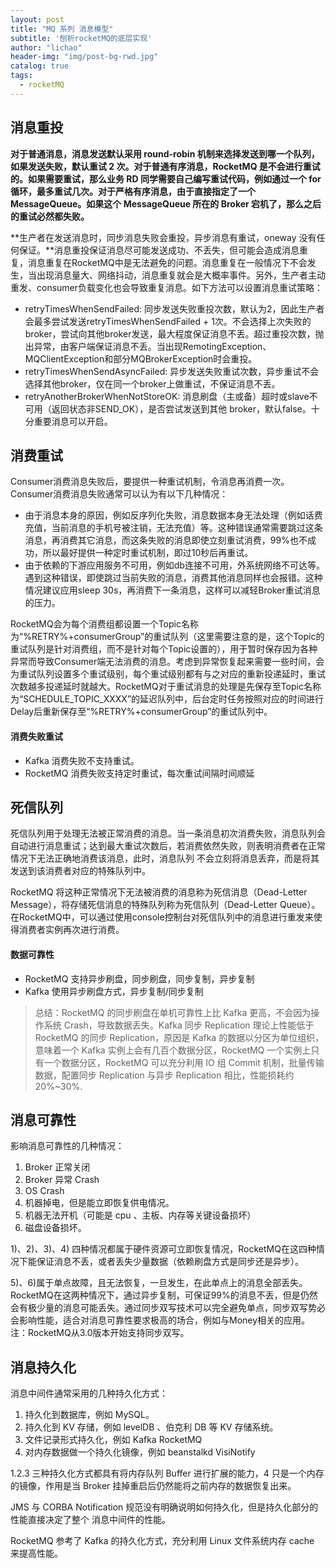 ```yaml
---
layout: post
title: "MQ 系列 消息模型"
subtitle: '刨析rocketMQ的底层实现'
author: "lichao"
header-img: "img/post-bg-rwd.jpg"
catalog: true
tags:
  - rocketMQ
---
```



## 消息重投
**对于普通消息，消息发送默认采用 round-robin 机制来选择发送到哪一个队列，如果发送失败，默认重试 2 次。对于普通有序消息，RocketMQ 是不会进行重试的。如果需要重试，那么业务 RD 同学需要自己编写重试代码，例如通过一个 for 循环，最多重试几次。对于严格有序消息，由于直接指定了一个 MessageQueue。如果这个 MessageQueue 所在的 Broker 宕机了，那么之后的重试必然都失败。**

**生产者在发送消息时，同步消息失败会重投，异步消息有重试，oneway 没有任何保证。**消息重投保证消息尽可能发送成功、不丢失，但可能会造成消息重复，消息重复在RocketMQ中是无法避免的问题。消息重复在一般情况下不会发生，当出现消息量大、网络抖动，消息重复就会是大概率事件。另外，生产者主动重发、consumer负载变化也会导致重复消息。如下方法可以设置消息重试策略：
* retryTimesWhenSendFailed: 同步发送失败重投次数，默认为2，因此生产者会最多尝试发送retryTimesWhenSendFailed + 1次。不会选择上次失败的broker，尝试向其他broker发送，最大程度保证消息不丢。超过重投次数，抛出异常，由客户端保证消息不丢。当出现RemotingException、MQClientException和部分MQBrokerException时会重投。
* retryTimesWhenSendAsyncFailed: 异步发送失败重试次数，异步重试不会选择其他broker，仅在同一个broker上做重试，不保证消息不丢。
* retryAnotherBrokerWhenNotStoreOK: 消息刷盘（主或备）超时或slave不可用（返回状态非SEND_OK），是否尝试发送到其他 broker，默认false。十分重要消息可以开启。


## 消费重试
Consumer消费消息失败后，要提供一种重试机制，令消息再消费一次。Consumer消费消息失败通常可以认为有以下几种情况：

* 由于消息本身的原因，例如反序列化失败，消息数据本身无法处理（例如话费充值，当前消息的手机号被注销，无法充值）等。这种错误通常需要跳过这条消息，再消费其它消息，而这条失败的消息即使立刻重试消费，99%也不成功，所以最好提供一种定时重试机制，即过10秒后再重试。
* 由于依赖的下游应用服务不可用，例如db连接不可用，外系统网络不可达等。遇到这种错误，即使跳过当前失败的消息，消费其他消息同样也会报错。这种情况建议应用sleep 30s，再消费下一条消息，这样可以减轻Broker重试消息的压力。

RocketMQ会为每个消费组都设置一个Topic名称为“%RETRY%+consumerGroup”的重试队列（这里需要注意的是，这个Topic的重试队列是针对消费组，而不是针对每个Topic设置的），用于暂时保存因为各种异常而导致Consumer端无法消费的消息。考虑到异常恢复起来需要一些时间，会为重试队列设置多个重试级别，每个重试级别都有与之对应的重新投递延时，重试次数越多投递延时就越大。RocketMQ对于重试消息的处理是先保存至Topic名称为“SCHEDULE_TOPIC_XXXX”的延迟队列中，后台定时任务按照对应的时间进行Delay后重新保存至“%RETRY%+consumerGroup”的重试队列中。

#### 消费失败重试
* Kafka 消费失败不支持重试。
* RocketMQ 消费失败支持定时重试，每次重试间隔时间顺延 

## 死信队列
死信队列用于处理无法被正常消费的消息。当一条消息初次消费失败，消息队列会自动进行消息重试；达到最大重试次数后，若消费依然失败，则表明消费者在正常情况下无法正确地消费该消息，此时，消息队列 不会立刻将消息丢弃，而是将其发送到该消费者对应的特殊队列中。

RocketMQ 将这种正常情况下无法被消费的消息称为死信消息（Dead-Letter Message），将存储死信消息的特殊队列称为死信队列（Dead-Letter Queue）。在RocketMQ中，可以通过使用console控制台对死信队列中的消息进行重发来使得消费者实例再次进行消费。

#### 数据可靠性
* RocketMQ 支持异步刷盘，同步刷盘，同步复制，异步复制
* Kafka 使用异步刷盘方式，异步复制/同步复制

> 总结：RocketMQ 的同步刷盘在单机可靠性上比 Kafka 更高，不会因为操作系统 Crash，导致数据丢失。Kafka 同步 Replication 理论上性能低于 RocketMQ 的同步 Replication，原因是 Kafka 的数据以分区为单位组织，意味着一个 Kafka 实例上会​​有几百个数据分区，RocketMQ 一个实例上只有一个数据分区，RocketMQ 可以充分利用 IO 组 Commit 机制，批量传输数据，配置同步 Replication 与异步 Replication 相比，性能损耗约 20%~30%.

## 消息可靠性

影响消息可靠性的几种情况：
1. Broker 正常关闭
2. Broker 异常 Crash
3. OS Crash
4. 机器掉电，但是能立即恢复供电情况。
5. 机器无法开机（可能是 cpu 、主板、内存等关键设备损坏）
6. 磁盘设备损坏。

1)、2)、3)、4) 四种情况都属于硬件资源可立即恢复情况，RocketMQ在这四种情况下能保证消息不丢，或者丢失少量数据（依赖刷盘方式是同步还是异步）。

5)、6)属于单点故障，且无法恢复，一旦发生，在此单点上的消息全部丢失。RocketMQ在这两种情况下，通过异步复制，可保证99%的消息不丢，但是仍然会有极少量的消息可能丢失。通过同步双写技术可以完全避免单点，同步双写势必会影响性能，适合对消息可靠性要求极高的场合，例如与Money相关的应用。注：RocketMQ从3.0版本开始支持同步双写。

## 消息持久化
消息中间件通常采用的几种持久化方式：
1. 持久化到数据库，例如 MySQL。
2. 持久化到 KV 存储，例如 levelDB 、伯克利 DB 等 KV 存储系统。
3. 文件记录形式持久化，例如 Kafka RocketMQ
4. 对内存数据做一个持久化镜像，例如 beanstalkd VisiNotify

1.2.3 三种持久化方式都具有将内存队列 Buffer 进行扩展的能力，4 只是一个内存的镜像，作用是当 Broker 挂掉重启后仍然能将之前内存的数据恢复出来。

JMS 与 CORBA Notification 规范没有明确说明如何持久化，但是持久化部分的性能直接决定了整个 消息中间件的性能。

RocketMQ 参考了 Kafka 的持久化方式，充分利用 Linux 文件系统内存 cache 来提高性能。

